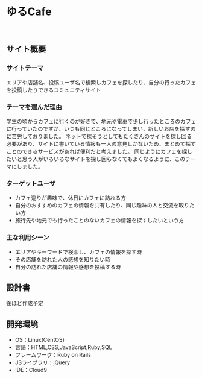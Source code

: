 # ゆるCafe
​
## サイト概要
### サイトテーマ
エリアや店舗名、投稿ユーザ名で検索しカフェを探したり、自分の行ったカフェを投稿したりできるコミュニティサイト
​
### テーマを選んだ理由
学生の頃からカフェに行くのが好きで、地元や電車で少し行ったところのカフェに行っていたのですが、いつも同じところになってしまい、新しいお店を探すのに苦労しておりました。
ネットで探そうとしてもたくさんのサイトを探し回る必要があり、サイトに書いている情報も一人の意見しかないため、まとめて探すことのできるサービスがあれば便利だと考えました。
同じようにカフェを探したいと思う人がいろいろなサイトを探し回らなくてもよくなるように、このテーマにしました。
​
### ターゲットユーザ
- カフェ巡りが趣味で、休日にカフェに訪れる方
- 自分のおすすめのカフェの情報を共有したり、同じ趣味の人と交流を取りたい方
- 旅行先や地元でも行ったことのないカフェの情報を探すしたいという方

### 主な利用シーン
- エリアやキーワードで検索し、カフェの情報を探す時
- その店舗を訪れた人の感想を知りたい時
- 自分の訪れた店舗の情報や感想を投稿する時
​
## 設計書
後ほど作成予定
​
## 開発環境
- OS：Linux(CentOS)
- 言語：HTML,CSS,JavaScript,Ruby,SQL
- フレームワーク：Ruby on Rails
- JSライブラリ：jQuery
- IDE：Cloud9